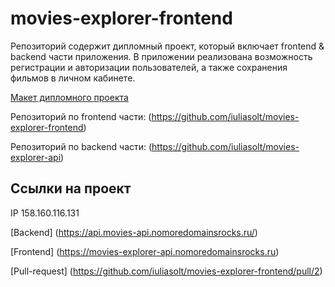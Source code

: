 # movies-explorer-frontend
Репозиторий содержит дипломный проект, который включает frontend & backend части приложения. 
В приложении реализована возможность регистрации и авторизации пользователей, а также сохранения фильмов в личном кабинете. 

[Макет дипломного проекта](https://www.figma.com/file/6FMWkB94wE7KTkcCgUXtnC/%D0%94%D0%B8%D0%BF%D0%BB%D0%BE%D0%BC%D0%BD%D1%8B%D0%B9-%D0%BF%D1%80%D0%BE%D0%B5%D0%BA%D1%82?type=design&node-id=1-7458&mode=design&t=Il5VdYiBLhUhJAaZ-0)

Репозиторий по frontend части: (https://github.com/iuliasolt/movies-explorer-frontend)

Репозиторий по backend части: (https://github.com/iuliasolt/movies-explorer-api)

## Ссылки на проект 
 IP 158.160.116.131

[Backend] (https://api.movies-api.nomoredomainsrocks.ru/)

[Frontend] (https://movies-explorer-api.nomoredomainsrocks.ru)

[Pull-request] (https://github.com/iuliasolt/movies-explorer-frontend/pull/2)